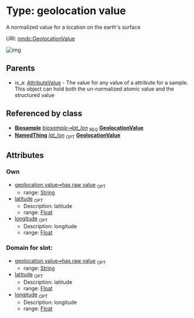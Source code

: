 
# Type: geolocation value


A normalized value for a location on the earth's surface

URI: [nmdc:GeolocationValue](https://microbiomedata/meta/GeolocationValue)


![img](http://yuml.me/diagram/nofunky;dir:TB/class/\[Biosample]++-%20lat_lon%201..1>\[GeolocationValue&#124;has_raw_value:string%20%3F;latitude:float%20%3F;longitude:float%20%3F],%20\[AttributeValue]^-\[GeolocationValue])

## Parents

 *  is_a: [AttributeValue](AttributeValue.md) - The value for any value of a attribute for a sample. This object can hold both the un-normalized atomic value and the structured value

## Referenced by class

 *  **[Biosample](Biosample.md)** *[biosample➞lat_lon](biosample_lat_lon.md)*  <sub>REQ</sub>  **[GeolocationValue](GeolocationValue.md)**
 *  **[NamedThing](NamedThing.md)** *[lat_lon](lat_lon.md)*  <sub>OPT</sub>  **[GeolocationValue](GeolocationValue.md)**

## Attributes


### Own

 * [geolocation value➞has raw value](geolocation_value_has_raw_value.md)  <sub>OPT</sub>
    * range: [String](types/String.md)
 * [latitude](latitude.md)  <sub>OPT</sub>
    * Description: latitude
    * range: [Float](types/Float.md)
 * [longitude](longitude.md)  <sub>OPT</sub>
    * Description: longitude
    * range: [Float](types/Float.md)

### Domain for slot:

 * [geolocation value➞has raw value](geolocation_value_has_raw_value.md)  <sub>OPT</sub>
    * range: [String](types/String.md)
 * [latitude](latitude.md)  <sub>OPT</sub>
    * Description: latitude
    * range: [Float](types/Float.md)
 * [longitude](longitude.md)  <sub>OPT</sub>
    * Description: longitude
    * range: [Float](types/Float.md)
